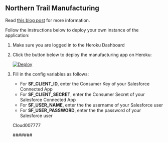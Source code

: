 ## Northern Trail Manufacturing

Read [this blog post]() for more information.

Follow the instructions below to deploy your own instance of the application:

1. Make sure you are logged in to the Heroku Dashboard
1. Click the button below to deploy the manufacturing app on Heroku:

    [![Deploy](https://www.herokucdn.com/deploy/button.png)](https://heroku.com/deploy)

1. Fill in the config variables as follows:
    - For **SF_CLIENT_ID**, enter the Consumer Key of your Salesforce Connected App
    - For **SF_CLIENT_SECRET**, enter the Consumer Secret of your Salesforce Connected App
    - For **SF_USER_NAME**, enter the the username of your Salesforce user
    - For **SF_USER_PASSWORD**, enter the the password of your Salesforce user

    Cloud007777

    #######
